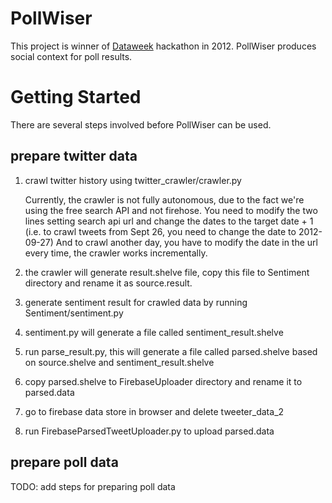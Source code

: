 PollWiser
======================
This project is winner of [Dataweek](http://dataweek.co) hackathon in 2012.
PollWiser produces social context for poll results.


Getting Started
======================
There are several steps involved before PollWiser can be used.

## prepare twitter data
1. crawl twitter history using twitter_crawler/crawler.py

    Currently, the crawler is not fully autonomous, due to the fact we're using the free search API and not firehose.
    You need to modify the two lines setting search api url and change the dates to the target date + 1 (i.e. to crawl tweets from Sept 26, you need to change the date to 2012-09-27)
    And to crawl another day, you have to modify the date in the url every time, the crawler works incrementally.
    
1. the crawler will generate result.shelve file, copy this file to Sentiment directory and rename it as source.result.
    
1. generate sentiment result for crawled data by running Sentiment/sentiment.py

1. sentiment.py will generate a file called sentiment_result.shelve

1. run parse_result.py, this will generate a file called parsed.shelve based on source.shelve and sentiment_result.shelve

1. copy parsed.shelve to FirebaseUploader directory and rename it to parsed.data

1. go to firebase data store in browser and delete tweeter_data_2

1. run FirebaseParsedTweetUploader.py to upload parsed.data

## prepare poll data

TODO: add steps for preparing poll data